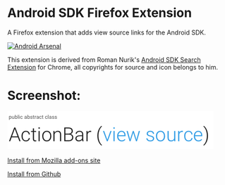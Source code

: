 # Android SDK Firefox Extension
A Firefox extension that adds view source links for the Android SDK.

[![Android Arsenal](https://img.shields.io/badge/Android%20Arsenal-Android%20SDK%20Firefox%20Extension-brightgreen.svg?style=flat)](http://android-arsenal.com/details/1/2186)

This extension is derived from Roman Nurik's [Android SDK Search Extension](https://github.com/romannurik/AndroidSDKSearchExtension) for Chrome, all copyrights for source and icon belongs to him.

# Screenshot:
![ScreenShot](screenshot.png)

[Install from Mozilla add-ons site](https://addons.mozilla.org/en-US/firefox/addon/android-sdk-search/)

[Install from Github](https://raw.githubusercontent.com/0legg/AndroidSDKFirefoxExtension/master/@androidsdksearch-0.1.0.xpi)
